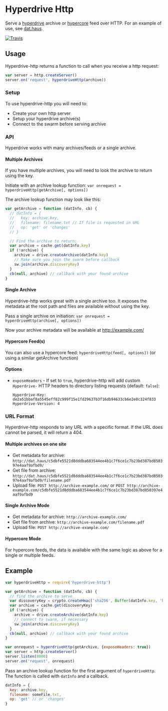 # Hyperdrive Http

Serve a [hyperdrive](https://github.com/mafintosh/hyperdrive) archive or [hypercore](https://github.com/mafintosh/hypercore) feed over HTTP. For an example of use, see [dat.haus](https://github.com/juliangruber/dat.haus).

[![Travis](https://api.travis-ci.org/joehand/hyperdrive-http.svg)](https://travis-ci.org/joehand/hyperdrive-http)

## Usage

Hyperdrive-http returns a function to call when you receive a http request:

```js
var server = http.createServer()
server.on('request', hyperdriveHttp(archive))
```

### Setup

To use hyperdrive-http you will need to:
* Create your own http server
* Setup your hyperdrive archive(s)
* Connect to the swarm before serving archive

### API

Hyperdrive works with many archives/feeds or a single archive. 

#### Multiple Archives

If you have multiple archives, you will need to look the archive to return using the key.

Initiate with an archive lookup function:
`var onrequest = hyperdriveHttp(getArchive[, options])`

The archive lookup function may look like this:

```js
var getArchive = function (datInfo, cb) {
  // datInfo = {
  //   key: archive.key,
  //   filename: filename.txt // If file is requested in URL
  //   op: 'get' or 'changes'
  // }

  // Find the archive to return:
  var archive = cache.get(datInfo.key)
  if (!archive) {
    archive = drive.createArchive(datInfo.key)
    // Make sure you join the swarm before callback
    sw.join(archive.discoveryKey)
  }
  cb(null, archive) // callback with your found archive
}
```

#### Single Archive
Hyperdrive-http works great with a single archive too. It exposes the metadata at the root path and files are available without using the key.

Pass a single archive on initiation:
`var onrequest = hyperdriveHttp(archive[, options])`

Now your archive metadata will be available at http://example.com/

#### Hypercore Feed(s)
You can also use a hypercore feed: `hyperdriveHttp(feed[, options])` (or using a similar getArchive function)

#### Options

- `exposeHeaders` - If set to `true`, hyperdrive-http will add custom `Hyperdrive-` HTTP headers to directory listing requests (default: `false`):
  ```http
  Hyperdrive-Key: de2a51bbaf8a5545eff82c999f15e1fd29637b3f16db94633cb6e2e0c324f833
  Hyperdrive-Version: 4
  ```

### URL Format

Hyperdrive-http responds to any URL with a specific format. If the URL does cannot be parsed, it will return a 404.

#### Multiple archives on one site

* Get metadata for archive: `http://dat.haus/c5dbfe5521d8dddba683544ee4b1c7f6ce1c7b23bd387bd850397e4aaf9afbd9/`
* Get file from archive: `http://dat.haus/c5dbfe5521d8dddba683544ee4b1c7f6ce1c7b23bd387bd850397e4aaf9afbd9/filename.pdf`
* Upload file: `POST http://archive-example.com/` or `POST http://archive-example.com/c5dbfe5521d8dddba683544ee4b1c7f6ce1c7b23bd387bd850397e4aaf9afbd9`

#### Single Archive Mode

* Get metadata for archive: `http://archive-example.com/`
* Get file from archive: `http://archive-example.com/filename.pdf`
* Upload file: `POST http://archive-example.com/`

#### Hypercore Mode

For hypercore feeds, the data is available with the same logic as above for a single or multiple feeds.


## Example

```javascript
var hyperdriveHttp = require('hyperdrive-http')

var getArchive = function (datInfo, cb) {
  // find the archive to serve
  var discoveryKey = crypto.createHmac('sha256', Buffer(datInfo.key, 'hex')).update('hypercore').digest('hex')
  var archive = cache.get(discoveryKey)
  if (!archive) {
    archive = drive.createArchive(datInfo.key)
    // connect to swarm, if necessary
    sw.join(archive.discoveryKey)
  }
  cb(null, archive) // callback with your found archive
}

var onrequest = hyperdriveHttp(getArchive, {exposeHeaders: true})
var server = http.createServer()
server.listen(8000)
server.on('request', onrequest)
```

Pass an archive lookup function for the first argument of `hyperdriveHttp`. The function is called with `datInfo` and a callback.

```javascript
datInfo = {
  key: archive.key,
  filename: someFile.txt,
  op: 'get' // or 'changes'
}
```